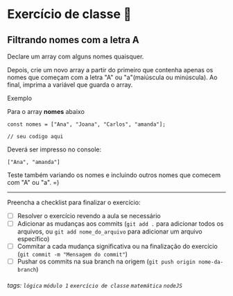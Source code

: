 
# Exercício de classe 🏫

## Filtrando nomes com a letra A

Declare um array com alguns nomes quaisquer.

Depois, crie um novo array a partir do primeiro que contenha apenas os nomes que começam com a letra "A" ou "a"(maiúscula ou minúscula).
Ao final, imprima a variável que guarda o array.

Exemplo

Para o array **nomes** abaixo
```javascript=
const nomes = ["Ana", "Joana", "Carlos", "amanda"];

// seu codigo aqui
```
Deverá ser impresso no console:
```
["Ana", "amanda"]
```
Teste também variando os nomes e incluindo outros nomes que comecem com "A" ou "a". =)

---

Preencha a checklist para finalizar o exercício:

- [ ] Resolver o exercício revendo a aula se necessário
- [ ] Adicionar as mudanças aos commits (`git add .` para adicionar todos os arquivos, ou `git add nome_do_arquivo` para adicionar um arquivo específico)
- [ ] Commitar a cada mudança significativa ou na finalização do exercício (`git commit -m "Mensagem do commit"`)
- [ ] Pushar os commits na sua branch na origem (`git push origin nome-da-branch`)

###### tags: `lógica` `módulo 1` `exercício de classe` `matemática` `nodeJS`
